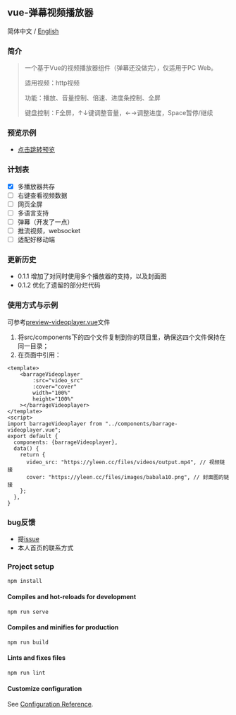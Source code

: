 ## vue-弹幕视频播放器
简体中文 / [English](https://github.com/yleencc/vue-barrage-videoplayer/blob/master/README_EN.md) 
### 简介
> 一个基于Vue的视频播放器组件（弹幕还没做完），仅适用于PC Web。
>
> 适用视频：http视频
>
> 功能：播放、音量控制、倍速、进度条控制、全屏
>
> 键盘控制：F全屏，↑↓键调整音量，←→调整进度，Space暂停/继续

### 预览示例
- [点击跳转预览](https://yleen.cc/files/works/barrage-video-player/)

### 计划表
- [X] 多播放器共存
- [ ] 右键查看视频数据
- [ ] 网页全屏
- [ ] 多语言支持
- [ ] 弹幕（开发了一点）
- [ ] 推流视频，websocket
- [ ] 适配好移动端

### 更新历史
- 0.1.1 增加了对同时使用多个播放器的支持，以及封面图
- 0.1.2 优化了遗留的部分烂代码

### 使用方式与示例
可参考[preview-videoplayer.vue](https://github.com/yleencc/vue-barrage-videoplayer/blob/master/src/views/preview-videoplayer.vue)文件
1. 将src/components下的四个文件复制到你的项目里，确保这四个文件保持在同一目录；
2. 在页面中引用：
``` vue
<template>
    <barrageVideoplayer
        :src="video_src"
        :cover="cover"
        width="100%"
        height="100%"
    ></barrageVideoplayer>
</template>
<script>
import barrageVideoplayer from "../components/barrage-videoplayer.vue";
export default {
  components: {barrageVideoplayer},
  data() {
    return {
      video_src: "https://yleen.cc/files/videos/output.mp4", // 视频链接
      cover: "https://yleen.cc/files/images/babala10.png", // 封面图的链接
    };
  },
}
```

### bug反馈
- 提[issue](https://github.com/yleencc/vue-barrage-videoplayer/issues)
- 本人首页的联系方式

### Project setup
```
npm install
```

#### Compiles and hot-reloads for development
```
npm run serve
```

#### Compiles and minifies for production
```
npm run build
```

#### Lints and fixes files
```
npm run lint
```

#### Customize configuration
See [Configuration Reference](https://cli.vuejs.org/config/).
